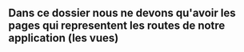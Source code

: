 ## Dans ce dossier nous ne devons qu'avoir les pages qui representent les routes de notre application (les vues)

